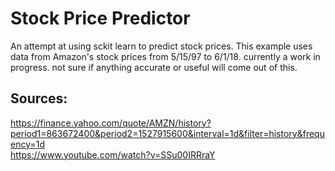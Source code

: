 Stock Price Predictor
===

An attempt at using sckit learn to predict stock prices. This example uses data from Amazon's stock prices from 5/15/97 to 6/1/18. currently a work in progress. not sure if anything accurate or useful will come out of this. 


Sources:
---
https://finance.yahoo.com/quote/AMZN/history?period1=863672400&period2=1527915600&interval=1d&filter=history&frequency=1d  
https://www.youtube.com/watch?v=SSu00IRRraY